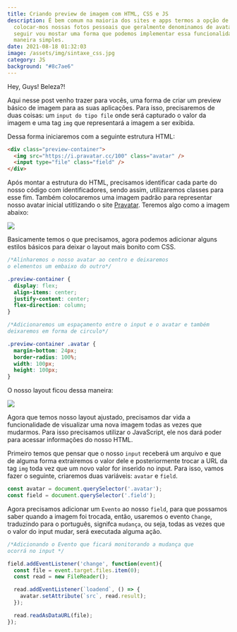 ```yaml
---
title: Criando preview de imagem com HTML, CSS e JS
description: É bem comum na maioria dos sites e apps termos a opção de
  colocar-mos nossas fotos pessoais que geralmente denominamos de avatar, a
  seguir vou mostar uma forma que podemos implementar essa funcionalidade de uma
  maneira simples.
date: 2021-08-18 01:32:03
image: /assets/img/sintaxe_css.jpg
category: JS
background: "#8c7ae6"
---
```

Hey, Guys! Beleza?!

Aqui nesse post venho trazer para vocês, uma forma de criar um preview básico de imagem para as suas aplicações. Para isso, precisaremos de duas coisas: um `input do tipo file` onde será capturado o valor da imagem e uma tag `img` que representará a imagem a ser exibida.

Dessa forma iniciaremos com a seguinte estrutura HTML:

```html
<div class="preview-container">
  <img src="https://i.pravatar.cc/100" class="avatar" />
  <input type="file" class="field" />
</div>
```

Após montar a estrutura do HTML, precisamos identificar cada parte do nosso código com identificadores, sendo assim, utilizaremos classes para esse fim. Também colocaremos uma imagem padrão para representar nosso avatar inicial utitlizando o site [Pravatar](https://pravatar.cc/). Teremos algo como a imagem abaixo:

![](/assets/img/screenshot-2021-08-19-at-00-04-20-basic-an-avatar-preview.png)

Basicamente temos o que precisamos, agora podemos adicionar alguns estilos básicos para deixar o layout mais bonito com CSS.

```css
/*Alinharemos o nosso avatar ao centro e deixaremos 
o elementos um embaixo do outro*/

.preview-container {
  display: flex;
  align-items: center;
  justify-content: center;
  flex-direction: column;
}

/*Adicionaremos um espaçamento entre o input e o avatar e também
deixaremos em forma de circulo*/

.preview-container .avatar {
  margin-bottom: 24px;
  border-radius: 100%;
  width: 100px;
  height: 100px;
}

```

O nosso layout ficou dessa maneira: 

![](/assets/img/screenshot-2021-08-19-at-00-23-28-basic-an-avatar-preview.png)

Agora que temos nosso layout ajustado, precisamos dar vida a funcionalidade de visualizar uma nova imagem todas as vezes que mudarmos. Para isso precisamos utilizar o JavaScript, ele nos dará poder para acessar informações do nosso HTML.

Primeiro temos que pensar que o nosso `input` receberá um arquivo e que de alguma forma extrairemos o valor dele e posteriormente trocar a URL da tag `img` toda vez que um novo valor for inserido no input. Para isso, vamos fazer o seguinte, criaremos duas variáveis: `avatar` e `field`.

```javascript
const avatar = document.querySelector('.avatar');
const field = document.querySelector('.field');
```

Agora precisamos adicionar um `Evento` ao nosso `field`, para que possamos saber quando a imagem foi trocada, então, usaremos o evento `Change`, traduzindo para o português, signifca `mudança`, ou seja, todas as vezes que o valor do input mudar, será executada alguma ação.

```javascript
/*Adicionando o Evento que ficará monitorando a mudança que 
ocorrá no input */

field.addEventListener('change', function(event){
  const file = event.target.files.item(0);
  const read = new FileReader();

  read.addEventListener(`loadend`, () => {
    avatar.setAttribute(`src`, read.result);
  });

  read.readAsDataURL(file);
});
```